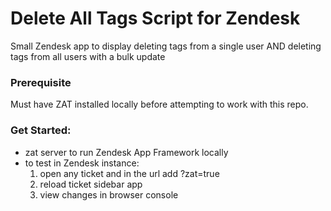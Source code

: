 # Delete All Tags Script for Zendesk

Small Zendesk app to display deleting tags from a single user AND deleting tags from all users with a bulk update

### Prerequisite
Must have ZAT installed locally before attempting to work with this repo.

### Get Started:

* zat server to run Zendesk App Framework locally
* to test in Zendesk instance: 
    1. open any ticket and in the url add ?zat=true
    2. reload ticket sidebar app
    3. view changes in browser console

